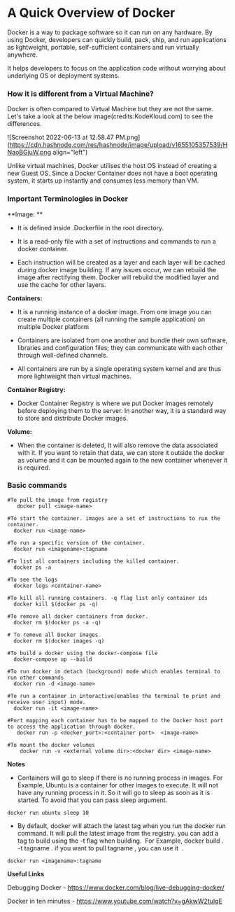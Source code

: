 # A Quick Overview of Docker

Docker is a way to package software so it can run on any hardware. By using Docker, developers can quickly build, pack, ship, and run applications as lightweight, portable, self-sufficient containers and run virtually anywhere.

It helps developers to focus on the application code without worrying about underlying OS or deployment systems.

### How it is different from a Virtual Machine?

Docker is often compared to Virtual Machine but they are not the same. Let's take a look at the below image(credits:KodeKloud.com) to see the differences.

![Screenshot 2022-06-13 at 12.58.47 PM.png](https://cdn.hashnode.com/res/hashnode/image/upload/v1655105357539/HNaoBGjuW.png align="left")

Unlike virtual machines, Docker utilises the host OS instead of creating a new Guest OS. Since a Docker Container does not have a boot operating system, it starts up instantly and consumes less memory than VM.

### Important Terminologies in Docker

\*\*Image: \*\*

* It is defined inside .Dockerfile in the root directory.
    
* It is a read-only file with a set of instructions and commands to run a docker container.
    
* Each instruction will be created as a layer and each layer will be cached during docker image building. If any issues occur, we can rebuild the image after rectifying them. Docker will rebuild the modified layer and use the cache for other layers.
    

**Containers:**

* It is a running instance of a docker image. From one image you can create multiple containers (all running the sample application) on multiple Docker platform
    
* Containers are isolated from one another and bundle their own software, libraries and configuration files; they can communicate with each other through well-defined channels.
    
* All containers are run by a single operating system kernel and are thus more lightweight than virtual machines.
    

**Container Registry:**

* Docker Container Registry is where we put Docker Images remotely before deploying them to the server. In another way, it is a standard way to store and distribute Docker images.
    

**Volume:**

* When the container is deleted, It will also remove the data associated with it. If you want to retain that data, we can store it outside the docker as volume and it can be mounted again to the new container whenever it is required.
    

### Basic commands

```plaintext
#To pull the image from registry
   docker pull <image-name>

#To start the container. images are a set of instructions to run the container.
  docker run <image-name>

#To run a specific version of the container. 
  docker run <imagename>:tagname

#To list all containers including the killed container.
  docker ps -a	

#To see the logs
  docker logs <container-name>

#To kill all running containers. -q flag list only container ids
  docker kill $(docker ps -q)	

#To remove all docker containers from docker.
  docker rm $(docker ps -a -q)

# To remove all Docker images
  docker rm $(docker images -q)

#To build a docker using the docker-compose file
  docker-compose up --build	

#To run docker in detach (background) mode which enables terminal to run other commands
  docker run -d <image-name>

#To run a container in interactive(enables the terminal to print and receive user input) mode. 
  docker run -it <image-name>	

#Port mapping each container has to be mapped to the Docker host port to access the application through docker.
   docker run -p <docker_port>:<container port>  <image-name>	

#To mount the docker volumes
	docker run -v <external volume dir>:<docker dir> <image-name>
```

**Notes**

* Containers will go to sleep if there is no running process in images. For Example, Ubuntu is a container for other images to execute. It will not have any running process in it. So it will go to sleep as soon as it is started. To avoid that you can pass sleep argument.
    

```plaintext
docker run ubuntu sleep 10
```

* By default, docker will attach the latest tag when you run the docker run command. It will pull the latest image from the registry. you can add a tag to build using the -t flag when building.  For Example, docker build . -t tagname . if you want to pull tagname , you can use it  .
    

```plaintext
docker run <imagename>:tagname
```

**Useful Links**

Debugging Docker - https://www.docker.com/blog/live-debugging-docker/

Docker in ten minutes - https://www.youtube.com/watch?v=gAkwW2tuIqE